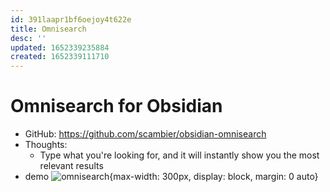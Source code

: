```yaml
---
id: 391laapr1bf6oejoy4t622e
title: Omnisearch
desc: ''
updated: 1652339235884
created: 1652339111710
---
```

# Omnisearch for Obsidian

- GitHub: https://github.com/scambier/obsidian-omnisearch
- Thoughts:
    - Type what you're looking for, and it will instantly show you the most relevant results
- demo ![omnisearch](https://raw.githubusercontent.com/scambier/obsidian-omnisearch/master/images/omnisearch.gif){max-width: 300px, display: block, margin: 0 auto}